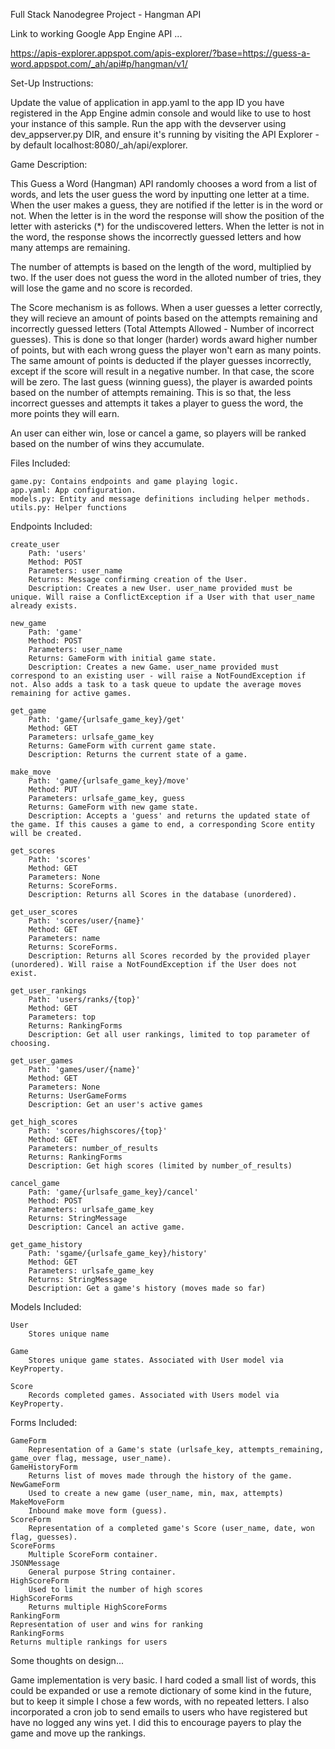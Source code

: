 Full Stack Nanodegree Project - Hangman API

Link to working Google App Engine API ... 

https://apis-explorer.appspot.com/apis-explorer/?base=https://guess-a-word.appspot.com/_ah/api#p/hangman/v1/

Set-Up Instructions:

Update the value of application in app.yaml to the app ID you have registered in the App Engine admin console and would like to use to host your instance of this sample.
Run the app with the devserver using dev_appserver.py DIR, and ensure it's running by visiting the API Explorer - by default localhost:8080/_ah/api/explorer.

Game Description:

This Guess a Word (Hangman) API randomly chooses a word from a list of words, and lets the user guess the word by inputting one letter at a time. When the user makes a guess, they are notified if the letter is in the word or not. When the letter is in the word the response will show the position of the letter with astericks (*) for the undiscovered letters.  When the letter is not in the word, the response shows the incorrectly guessed letters and how many attemps are remaining. 

The number of attempts is based on the length of the word, multiplied by two. If the user does not guess the word in the alloted number of tries, they will lose the game and no score is recorded. 

The Score mechanism is as follows. When a user guesses a letter correctly, they will recieve an amount of points based on the attempts remaining and incorrectly guessed letters (Total Attempts Allowed - Number of incorrect guesses). This is done so that longer (harder) words award higher number of points, but with each wrong guess the player won't earn as many points.
The same amount of points is deducted if the player guesses incorrectly, except if the score will result in a negative number. In that case, the score will be zero. The last guess (winning guess), the player is awarded points based on the number of attempts remaining. This is so that, the less incorrect guesses and attempts it takes a player to guess the word, the more points they will earn. 

An user can either win, lose or cancel a game, so players will be ranked based on the number of wins they accumulate. 

Files Included:

    game.py: Contains endpoints and game playing logic.
    app.yaml: App configuration.
    models.py: Entity and message definitions including helper methods.
    utils.py: Helper functions

Endpoints Included:

    create_user
        Path: 'users'
        Method: POST
        Parameters: user_name
        Returns: Message confirming creation of the User.
        Description: Creates a new User. user_name provided must be unique. Will raise a ConflictException if a User with that user_name already exists.

    new_game
        Path: 'game'
        Method: POST
        Parameters: user_name
        Returns: GameForm with initial game state.
        Description: Creates a new Game. user_name provided must correspond to an existing user - will raise a NotFoundException if not. Also adds a task to a task queue to update the average moves remaining for active games.

    get_game
        Path: 'game/{urlsafe_game_key}/get'
        Method: GET
        Parameters: urlsafe_game_key
        Returns: GameForm with current game state.
        Description: Returns the current state of a game.

    make_move
        Path: 'game/{urlsafe_game_key}/move'
        Method: PUT
        Parameters: urlsafe_game_key, guess
        Returns: GameForm with new game state.
        Description: Accepts a 'guess' and returns the updated state of the game. If this causes a game to end, a corresponding Score entity will be created.

    get_scores
        Path: 'scores'
        Method: GET
        Parameters: None
        Returns: ScoreForms.
        Description: Returns all Scores in the database (unordered).

    get_user_scores
        Path: 'scores/user/{name}'
        Method: GET
        Parameters: name
        Returns: ScoreForms.
        Description: Returns all Scores recorded by the provided player (unordered). Will raise a NotFoundException if the User does not exist.
        
    get_user_rankings
        Path: 'users/ranks/{top}'
        Method: GET
        Parameters: top
        Returns: RankingForms
        Description: Get all user rankings, limited to top parameter of choosing.

    get_user_games
        Path: 'games/user/{name}'
        Method: GET
        Parameters: None
        Returns: UserGameForms
        Description: Get an user's active games

    get_high_scores
        Path: 'scores/highscores/{top}'
        Method: GET
        Parameters: number_of_results
        Returns: RankingForms
        Description: Get high scores (limited by number_of_results)

    cancel_game
        Path: 'game/{urlsafe_game_key}/cancel'
        Method: POST
        Parameters: urlsafe_game_key
        Returns: StringMessage
        Description: Cancel an active game.

    get_game_history
        Path: 'sgame/{urlsafe_game_key}/history'
        Method: GET
        Parameters: urlsafe_game_key
        Returns: StringMessage
        Description: Get a game's history (moves made so far)

Models Included:

    User
        Stores unique name

    Game
        Stores unique game states. Associated with User model via KeyProperty.

    Score
        Records completed games. Associated with Users model via KeyProperty.

Forms Included:

    GameForm
        Representation of a Game's state (urlsafe_key, attempts_remaining, game_over flag, message, user_name).
    GameHistoryForm
        Returns list of moves made through the history of the game. 
    NewGameForm
        Used to create a new game (user_name, min, max, attempts)
    MakeMoveForm
        Inbound make move form (guess).
    ScoreForm
        Representation of a completed game's Score (user_name, date, won flag, guesses).
    ScoreForms
        Multiple ScoreForm container.
    JSONMessage
        General purpose String container.
    HighScoreForm
        Used to limit the number of high scores
    HighScoreForms
        Returns multiple HighScoreForms
    RankingForm
	Representation of user and wins for ranking
    RankingForms
	Returns multiple rankings for users

Some thoughts on design...

Game implementation is very basic.
I hard coded a small list of words, this could be expanded or use a remote dictionary of some kind in the future, but to keep it simple I chose a few words, with no repeated letters. I also incorporated a cron job to send emails to users who have registered but have no logged any wins yet. I did this to encourage payers to play the game and move up the rankings. 
